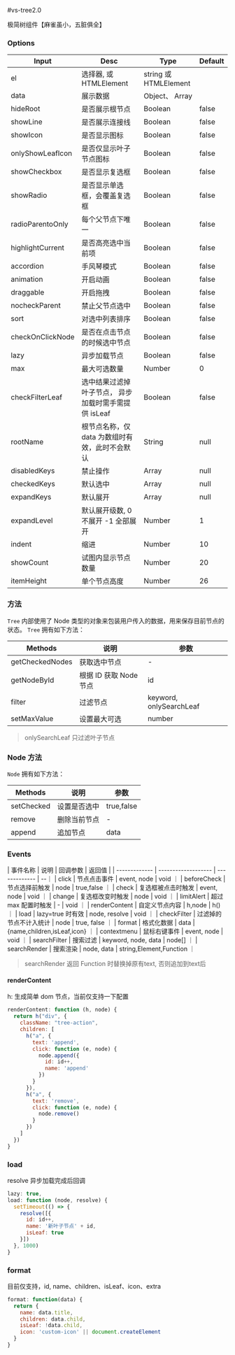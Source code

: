 #vs-tree2.0

极简树组件【麻雀虽小，五脏俱全】

### Options

| Input            | Desc                                                 | Type                  | Default |
| ---------------- | ---------------------------------------------------- | --------------------- | ------- |
| el               | 选择器, 或 HTMLElement                               | string 或 HTMLElement |         |
| data             | 展示数据                                             | Object、 Array        |         |
| hideRoot         | 是否展示根节点                                       | Boolean               | false    |
| showLine         | 是否展示连接线                                       | Boolean               | false   |
| showIcon         | 是否显示图标                                         | Boolean               | false   |
| onlyShowLeafIcon | 是否仅显示叶子节点图标                               | Boolean               | false   |
| showCheckbox     | 是否显示复选框                                       | Boolean               | false   |
| showRadio        | 是否显示单选框，会覆盖复选框                         | Boolean               | false   |
| radioParentoOnly | 每个父节点下唯一                                     | Boolean               | false   |
| highlightCurrent | 是否高亮选中当前项                                   | Boolean               | false   |
| accordion        | 手风琴模式                                           | Boolean               | false   |
| animation        | 开启动画                                           | Boolean               | false   |
| draggable        | 开启拖拽                                           | Boolean               | false   |
| nocheckParent    | 禁止父节点选中                                       | Boolean               | false   |
| sort             | 对选中列表排序                                       | Boolean               | false   |
| checkOnClickNode | 是否在点击节点的时候选中节点                         | Boolean               | false   |
| lazy             | 异步加载节点                                         | Boolean               | false   |
| max              | 最大可选数量                                         | Number                | 0       |
| checkFilterLeaf  | 选中结果过滤掉叶子节点， 异步加载时需手需提供 isLeaf | Boolean               | false   |
| rootName         | 根节点名称，仅 data 为数组时有效，此时不会默认       | String                | null    |
| disabledKeys     | 禁止操作                                             | Array                 | null    |
| checkedKeys      | 默认选中                                             | Array                 | null    |
| expandKeys       | 默认展开                                             | Array                 | null    |
| expandLevel      | 默认展开级数, 0 不展开 -1 全部展开                   | Number                | 1       |
| indent           | 缩进                                                 | Number                | 10      |
| showCount        | 试图内显示节点数量                                   | Number                | 20      |
| itemHeight       | 单个节点高度                                         | Number                | 26      |

### 方法

`Tree` 内部使用了 Node 类型的对象来包装用户传入的数据，用来保存目前节点的状态。
`Tree` 拥有如下方法：

| Methods         | 说明                   | 参数 |
| --------------- | ---------------------- | ---- |
| getCheckedNodes | 获取选中节点           | -    |
| getNodeById     | 根据 ID 获取 Node 节点 | id   |
| filter     | 过滤节点     | keyword, onlySearchLeaf  |
| setMaxValue     | 设置最大可选     | number    |

> onlySearchLeaf 只过滤叶子节点

### Node 方法

`Node` 拥有如下方法：

| Methods    | 说明         | 参数       |
| ---------- | ------------ | ---------- |
| setChecked | 设置是否选中 | true,false |
| remove     | 删除当前节点 | -          |
| append     | 追加节点     | data       |

### Events

| 事件名称 | 说明 | 回调参数 | 返回值 |
| ------------- | ------------------- | ------------- | --｜
| click | 节点点击事件 | event, node | void ｜
| beforeCheck | 节点选择前触发 | node | true,false ｜
| check | 复选框被点击时触发 | event, node | void ｜
| change | 复选框改变时触发 | node | void ｜
| limitAlert | 超过 max 配置时触发 | - | void ｜
| renderContent | 自定义节点内容 | h,node | h() ｜
| load | lazy=true 时有效 | node, resolve | void ｜
| checkFilter | 过滤掉的节点不计入统计 | node | true, false ｜
| format | 格式化数据 | data | {name,children,isLeaf,icon} ｜
| contextmenu | 鼠标右键事件 | event, node | void ｜
| searchFilter | 搜索过滤 | keyword, node, data | node[] ｜
| searchRender | 搜索渲染 | node, data | string,Element,Function ｜

> searchRender 返回 Function 时替换掉原有text, 否则追加到text后

#### renderContent

h: 生成简单 dom 节点，当前仅支持一下配置

```js
renderContent: function (h, node) {
  return h("div", {
    className: "tree-action",
    children: [
      h("a", {
        text: 'append',
        click: function (e, node) {
          node.append({
            id: id++,
            name: 'append'
          })
        }
      }),
      h("a", {
        text: 'remove',
        click: function (e, node) {
          node.remove()
        }
      })
    ]
  })
}
```

### load

resolve 异步加载完成后回调

```js
lazy: true,
load: function (node, resolve) {
  setTimeout(() => {
    resolve([{
      id: id++,
      name: '新叶子节点' + id,
      isLeaf: true
    }])
  }, 1000)
}
```

### format

目前仅支持，id, name、children、isLeaf、icon、extra

```js
format: function(data) {
  return {
    name: data.title,
    children: data.child,
    isLeaf: !data.child,
    icon: 'custom-icon' || document.createElement
  }
}
```

